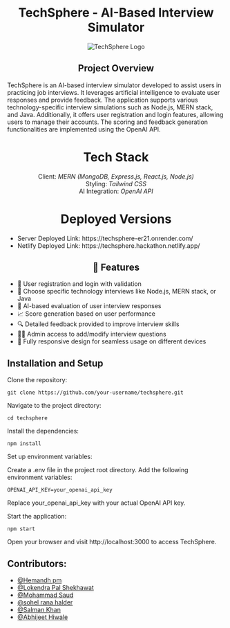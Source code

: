 <h1 align="center">TechSphere - AI-Based Interview Simulator</h1>
<p align="center">
    <img src="https://github.com/Abhii-07/Abhii-07.github.io/assets/97459166/6a3eebbe-77a5-41af-b5c9-d4c08a19ec04" alt="TechSphere Logo">
</p>
<h2 align="center">Project Overview</h2>
TechSphere is an AI-based interview simulator developed to assist users in practicing job interviews. It leverages artificial intelligence to evaluate user responses and provide feedback. The application supports various technology-specific interview simulations such as Node.js, MERN stack, and Java. Additionally, it offers user registration and login features, allowing users to manage their accounts. The scoring and feedback generation functionalities are implemented using the OpenAI API.
<h1 align="center">Tech Stack</h1>
<p align="center">
    Client: <i>MERN (MongoDB, Express.js, React.js, Node.js)</i><br>
    Styling: <i>Tailwind CSS</i><br>
    AI Integration: <i>OpenAI API</i>
</p>

<h1 align="center">Deployed Versions</h1>
<p align="center">
    <ul>
  <li>Server Deployed Link: https://techsphere-er21.onrender.com/</li>
  <li> Netlify Deployed Link: https://techsphere.hackathon.netlify.app/</li>
</ul>
   
</p>
<h2 align="center">🚀 Features</h2>

<ul>
  <li>🔐 User registration and login with validation</li>
  <li>📝 Choose specific technology interviews like Node.js, MERN stack, or Java</li>
  <li>🎯 AI-based evaluation of user interview responses</li>
  <li>📈 Score generation based on user performance</li>
  <li>🔍 Detailed feedback provided to improve interview skills</li>
  <li>👨‍💼 Admin access to add/modify interview questions</li>
  <li>📱 Fully responsive design for seamless usage on different devices</li>
</ul>


## Installation and Setup
Clone the repository:

```
git clone https://github.com/your-username/techsphere.git
```

Navigate to the project directory:

```
cd techsphere
```

Install the dependencies:

```
npm install
```

Set up environment variables:

Create a .env file in the project root directory.
Add the following environment variables:

```
OPENAI_API_KEY=your_openai_api_key
```
Replace your_openai_api_key with your actual OpenAI API key.

Start the application:

```
npm start
```

Open your browser and visit http://localhost:3000 to access TechSphere.


## Contributors:

* [@Hemandh pm](https://github.com/Hemandh7)
* [@Lokendra Pal Shekhawat](https://github.com/lokendra0905)
* [@Mohammad Saud	](https://github.com/mohammadsaud-0110)
* [@sohel rana halder]()
* [@Salman Khan]()
* [@Abhijeet Hiwale](https://github.com/Abhii-07)

